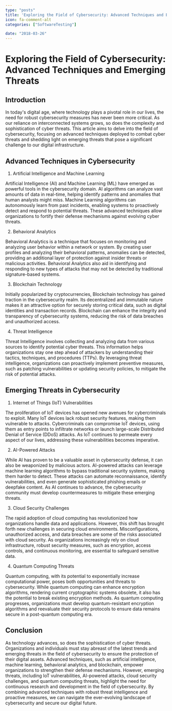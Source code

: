 ```yaml
---
type: "posts"
title: 'Exploring the Field of Cybersecurity: Advanced Techniques and Emerging Threats'
icon: fa-comment-alt
categories: ["SoftwareTesting"]

date: "2018-03-26"
---
```




# Exploring the Field of Cybersecurity: Advanced Techniques and Emerging Threats

## Introduction

In today's digital age, where technology plays a pivotal role in our lives, the need for robust cybersecurity measures has never been more critical. As our reliance on interconnected systems grows, so does the complexity and sophistication of cyber threats. This article aims to delve into the field of cybersecurity, focusing on advanced techniques deployed to combat cyber threats and shedding light on emerging threats that pose a significant challenge to our digital infrastructure.

## Advanced Techniques in Cybersecurity

1. Artificial Intelligence and Machine Learning

Artificial Intelligence (AI) and Machine Learning (ML) have emerged as powerful tools in the cybersecurity domain. AI algorithms can analyze vast amounts of data in real-time, helping identify patterns and anomalies that human analysts might miss. Machine Learning algorithms can autonomously learn from past incidents, enabling systems to proactively detect and respond to potential threats. These advanced techniques allow organizations to fortify their defense mechanisms against evolving cyber threats.

2. Behavioral Analytics

Behavioral Analytics is a technique that focuses on monitoring and analyzing user behavior within a network or system. By creating user profiles and analyzing their behavioral patterns, anomalies can be detected, providing an additional layer of protection against insider threats or malicious activities. Behavioral Analytics also aid in identifying and responding to new types of attacks that may not be detected by traditional signature-based systems.

3. Blockchain Technology

Initially popularized by cryptocurrencies, Blockchain technology has gained traction in the cybersecurity realm. Its decentralized and immutable nature makes it an attractive option for securely storing critical data, such as digital identities and transaction records. Blockchain can enhance the integrity and transparency of cybersecurity systems, reducing the risk of data breaches and unauthorized access.

4. Threat Intelligence

Threat Intelligence involves collecting and analyzing data from various sources to identify potential cyber threats. This information helps organizations stay one step ahead of attackers by understanding their tactics, techniques, and procedures (TTPs). By leveraging threat intelligence, organizations can proactively implement preventive measures, such as patching vulnerabilities or updating security policies, to mitigate the risk of potential attacks.

## Emerging Threats in Cybersecurity

1. Internet of Things (IoT) Vulnerabilities

The proliferation of IoT devices has opened new avenues for cybercriminals to exploit. Many IoT devices lack robust security features, making them vulnerable to attacks. Cybercriminals can compromise IoT devices, using them as entry points to infiltrate networks or launch large-scale Distributed Denial of Service (DDoS) attacks. As IoT continues to permeate every aspect of our lives, addressing these vulnerabilities becomes imperative.

2. AI-Powered Attacks

While AI has proven to be a valuable asset in cybersecurity defense, it can also be weaponized by malicious actors. AI-powered attacks can leverage machine learning algorithms to bypass traditional security systems, making them harder to detect. These attacks can automate reconnaissance, identify vulnerabilities, and even generate sophisticated phishing emails or deepfake content. As AI continues to advance, the cybersecurity community must develop countermeasures to mitigate these emerging threats.

3. Cloud Security Challenges

The rapid adoption of cloud computing has revolutionized how organizations handle data and applications. However, this shift has brought forth new challenges in securing cloud environments. Misconfigurations, unauthorized access, and data breaches are some of the risks associated with cloud security. As organizations increasingly rely on cloud infrastructure, robust security measures, such as encryption, access controls, and continuous monitoring, are essential to safeguard sensitive data.

4. Quantum Computing Threats

Quantum computing, with its potential to exponentially increase computational power, poses both opportunities and threats to cybersecurity. While quantum computing can enhance encryption algorithms, rendering current cryptographic systems obsolete, it also has the potential to break existing encryption methods. As quantum computing progresses, organizations must develop quantum-resistant encryption algorithms and reevaluate their security protocols to ensure data remains secure in a post-quantum computing era.

## Conclusion

As technology advances, so does the sophistication of cyber threats. Organizations and individuals must stay abreast of the latest trends and emerging threats in the field of cybersecurity to ensure the protection of their digital assets. Advanced techniques, such as artificial intelligence, machine learning, behavioral analytics, and blockchain, empower organizations to strengthen their defense mechanisms. However, emerging threats, including IoT vulnerabilities, AI-powered attacks, cloud security challenges, and quantum computing threats, highlight the need for continuous research and development in the field of cybersecurity. By combining advanced techniques with robust threat intelligence and proactive measures, we can navigate the ever-evolving landscape of cybersecurity and secure our digital future.